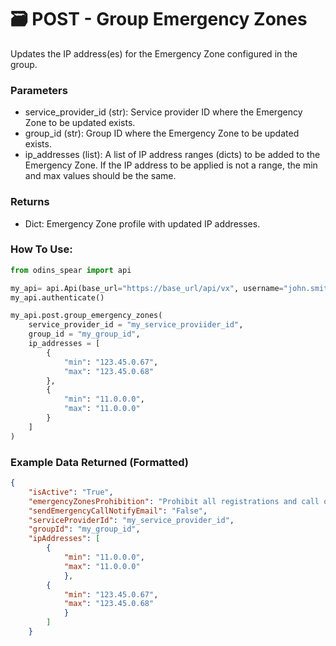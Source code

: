 # 🗃️ POST - Group Emergency Zones

Updates the IP address(es) for the Emergency Zone configured in the group. 

### Parameters&#x20;

* service\_provider\_id (str): Service provider ID where the Emergency Zone to be updated exists.
* group\_id (str): Group ID where the Emergency Zone to be updated exists.
* ip\_addresses (list): A list of IP address ranges (dicts) to be added to the Emergency Zone. If the IP address to be applied is not a range, the min and max values should be the same.

### Returns

* Dict: Emergency Zone profile with updated IP addresses.

### How To Use:

```python
from odins_spear import api

my_api= api.Api(base_url="https://base_url/api/vx", username="john.smith", password="ODIN_INSTANCE_1")
my_api.authenticate()

my_api.post.group_emergency_zones(
    service_provider_id = "my_service_proviider_id", 
    group_id = "my_group_id", 
    ip_addresses = [
        {
            "min": "123.45.0.67",
            "max": "123.45.0.68"
        }, 
        {
            "min": "11.0.0.0",
            "max": "11.0.0.0"
        }
    ]
)
```

### Example Data Returned (Formatted)

```json
{
    "isActive": "True", 
    "emergencyZonesProhibition": "Prohibit all registrations and call originations", 
    "sendEmergencyCallNotifyEmail": "False", 
    "serviceProviderId": "my_service_provider_id", 
    "groupId": "my_group_id", 
    "ipAddresses": [
        {
            "min": "11.0.0.0", 
            "max": "11.0.0.0"
            },
        {
            "min": "123.45.0.67", 
            "max": "123.45.0.68"
            }
        ]
    }
```